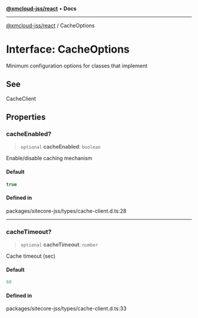 [**@xmcloud-jss/react**](../README.md) • **Docs**

***

[@xmcloud-jss/react](../README.md) / CacheOptions

# Interface: CacheOptions

Minimum configuration options for classes that implement

## See

CacheClient

## Properties

### cacheEnabled?

> `optional` **cacheEnabled**: `boolean`

Enable/disable caching mechanism

#### Default

```ts
true
```

#### Defined in

packages/sitecore-jss/types/cache-client.d.ts:28

***

### cacheTimeout?

> `optional` **cacheTimeout**: `number`

Cache timeout (sec)

#### Default

```ts
60
```

#### Defined in

packages/sitecore-jss/types/cache-client.d.ts:33
